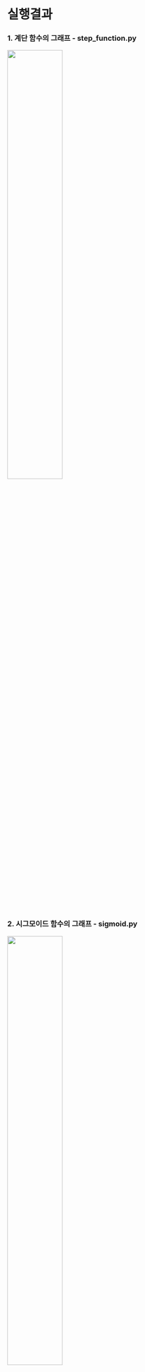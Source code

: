 # 실행결과
### 1. 계단 함수의 그래프 - step_function.py
<img src='https://user-images.githubusercontent.com/53163222/93405954-70a1fa80-f8c9-11ea-9f3a-c38db7594e4f.png' width='50%'>

### 2. 시그모이드 함수의 그래프 - sigmoid.py
<img src='https://user-images.githubusercontent.com/53163222/93405957-726bbe00-f8c9-11ea-840f-8941296c18e7.png' width='50%'>

### 3. 시그모이드 함수와 계단 함수 비교 그래프 - sig_step_function.py
<img src='https://user-images.githubusercontent.com/53163222/93642227-ac0f0700-fa38-11ea-8cd4-734fadc25536.png' width='50%'>

### 4. 렐루 함수의 그래프 - relu.py
<img src='https://user-images.githubusercontent.com/53163222/93851573-56ae5080-fceb-11ea-92d5-9d5be95aca0b.png' width='50%'>
